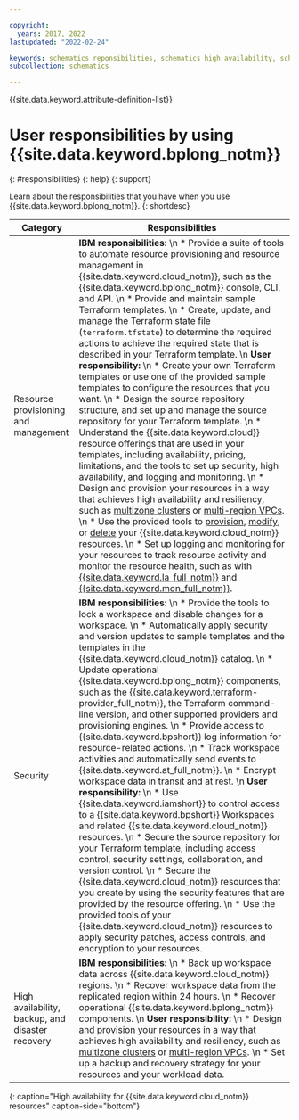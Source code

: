 ```yaml
---

copyright:
  years: 2017, 2022
lastupdated: "2022-02-24"

keywords: schematics reponsibilities, schematics high availability, schematics backup, schematics disaster recovery, schematics security, schematics ibm vs user
subcollection: schematics

---
```


{{site.data.keyword.attribute-definition-list}}

# User responsibilities by using {{site.data.keyword.bplong_notm}}
{: #responsibilities}
{: help}
{: support}

Learn about the responsibilities that you have when you use {{site.data.keyword.bplong_notm}}. 
{: shortdesc}

| Category | Responsibilities |
| -- | -- |
| Resource provisioning and management | **IBM responsibilities:**  \n * Provide a suite of tools to automate resource provisioning and resource management in {{site.data.keyword.cloud_notm}}, such as the {{site.data.keyword.bplong_notm}} console, CLI, and API.  \n * Provide and maintain sample Terraform templates.  \n * Create, update, and manage the Terraform state file (`terraform.tfstate`) to determine the required actions to achieve the required state that is described in your Terraform template.  \n **User responsibility:**  \n * Create your own Terraform templates or use one of the provided sample templates to configure the resources that you want.  \n * Design the source repository structure, and set up and manage the source repository for your Terraform template.  \n * Understand the {{site.data.keyword.cloud}} resource offerings that are used in your templates, including availability, pricing, limitations, and the tools to set up security, high availability, and logging and monitoring.  \n * Design and provision your resources in a way that achieves high availability and resiliency, such as [multizone clusters](/docs/containers?topic=containers-ha_clusters#multizone) or [multi-region VPCs](/docs/vpc?topic=solution-tutorials-vpc-multi-region#vpc-multi-region).  \n * Use the provided tools to [provision](/docs/schematics?topic=schematics-manage-lifecycle#deploy-resources), [modify](/docs/schematics?topic=schematics-manage-lifecycle#update-resources), or [delete](/docs/schematics?topic=schematics-manage-lifecycle#destroy-resources) your {{site.data.keyword.cloud_notm}} resources.  \n * Set up logging and monitoring for your resources to track resource activity and monitor the resource health, such as with [{{site.data.keyword.la_full_notm}}](/docs/log-analysis?topic=log-analysis-getting-started) and [{{site.data.keyword.mon_full_notm}}](/docs/monitoring?topic=monitoring-getting-started). |
| Security | **IBM responsibilities:**  \n * Provide the tools to lock a workspace and disable changes for a workspace.  \n * Automatically apply security and version updates to sample templates and the templates in the {{site.data.keyword.cloud_notm}} catalog.  \n * Update operational {{site.data.keyword.bplong_notm}} components, such as the {{site.data.keyword.terraform-provider_full_notm}}, the Terraform command-line version, and other supported providers and provisioning engines.  \n * Provide access to {{site.data.keyword.bpshort}} log information for resource-related actions.  \n * Track workspace activities and automatically send events to {{site.data.keyword.at_full_notm}}.  \n * Encrypt workspace data in transit and at rest.  \n **User responsibility:**  \n * Use {{site.data.keyword.iamshort}} to control access to a {{site.data.keyword.bpshort}} Workspaces and related {{site.data.keyword.cloud_notm}} resources.  \n * Secure the source repository for your Terraform template, including access control, security settings, collaboration, and version control.  \n * Secure the {{site.data.keyword.cloud_notm}} resources that you create by using the security features that are provided by the resource offering.  \n * Use the provided tools of your {{site.data.keyword.cloud_notm}} resources to apply security patches, access controls, and encryption to your resources. |
| High availability, backup, and disaster recovery | **IBM responsibilities:**  \n * Back up workspace data across {{site.data.keyword.cloud_notm}} regions.  \n * Recover workspace data from the replicated region within 24 hours.  \n * Recover operational {{site.data.keyword.bplong_notm}} components.  \n **User responsibility:**  \n * Design and provision your resources in a way that achieves high availability and resiliency, such as [multizone clusters](/docs/containers?topic=containers-ha_clusters#multizone) or [multi-region VPCs](/docs/vpc?topic=solution-tutorials-vpc-multi-region#vpc-multi-region).  \n * Set up a backup and recovery strategy for your resources and your workload data. |
{: caption="High availability for {{site.data.keyword.cloud_notm}} resources" caption-side="bottom"}
